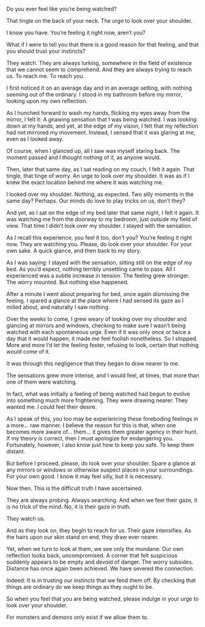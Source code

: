 Do you ever feel like you’re being watched?

That tingle on the back of your neck. The urge to look over your shoulder.

I know you have. You’re feeling it right now, aren’t you?

What if I were to tell you that there is a good reason for that feeling, and that you should trust your instincts?

They watch. They are always lurking, somewhere in the field of existence that we cannot seem to comprehend. And they are always trying to reach us. To reach me. To reach you.

I first noticed it on an average day and in an average setting, with nothing seeming out of the ordinary. I stood in my bathroom before my mirror, looking upon my own reflection. 

As I hunched forward to wash my hands, flicking my eyes away from the mirror, I felt it: A gnawing sensation that I was being watched. I was looking down at my hands, and yet, at the edge of my vision, I felt that my reflection had not mirrored my movement. Instead, I sensed that it was glaring at me, even as I looked away.

Of course, when I glanced up, all I saw was myself staring back. The moment passed and I thought nothing of it, as anyone would.

Then, later that same day, as I sat reading on my couch, I felt it again. That tingle, that tinge of worry. An urge to look over my shoulder. It was as if I knew the exact location behind me where it was watching me.

I looked over my shoulder. Nothing, as expected. Two silly moments in the same day? Perhaps. Our minds do love to play tricks on us, don’t they?

And yet, as I sat on the edge of my bed later that same night, I felt it again. It was watching me from the doorway to my bedroom, just outside my field of view. That time I didn’t look over my shoulder. I stayed with the sensation.

As I recall this experience, you feel it too, don’t you? You’re feeling it right now. They are watching you. Please, do look over your shoulder. For your own sake. A quick glance, and then back to my story.

As I was saying: I stayed with the sensation, sitting still on the edge of my bed. As you’d expect, nothing terribly unsettling came to pass. All I experienced was a subtle increase in tension. The feeling grew stronger. The worry mounted. But nothing else happened.

After a minute I went about preparing for bed, once again dismissing the feeling. I spared a glance at the place where I had sensed its gaze as I milled about, and naturally I saw nothing.

Over the weeks to come, I grew weary of looking over my shoulder and glancing at mirrors and windows, checking to make sure I wasn’t being watched with each spontaneous urge. Even if it was only once or twice a day that it would happen, it made me feel foolish nonetheless. So I stopped. More and more I’d let the feeling fester, refusing to look, certain that nothing would come of it.

It was through this negligence that they began to draw nearer to me.

The sensations grew more intense, and I would feel, at times, that more than one of them were watching. 

In fact, what was initially a feeling of being watched had begun to evolve into something much more frightening. They were drawing nearer. They wanted me. I could feel their desire.

As I speak of this, you too may be experiencing these foreboding feelings in a more… raw manner. I believe the reason for this is that, when one becomes more aware of… them… it gives them greater agency in their hunt. If my theory is correct, then I must apologize for endangering you. Fortunately, however, I also know just how to keep you safe. To keep them distant.

But before I proceed, please, do look over your shoulder. Spare a glance at any mirrors or windows or otherwise suspect places in your surroundings. For your own good. I know it may feel silly, but it is necessary.

Now then. This is the difficult truth I have ascertained. 

They are always probing. Always searching. And when we feel their gaze, it is no trick of the mind. No, it is their gaze in truth. 

They watch us. 

And as they look on, they begin to reach for us. Their gaze intensifies. As the hairs upon our skin stand on end, they draw ever nearer. 

Yet, when we turn to look at them, we see only the mundane. Our own reflection looks back, uncompromised. A corner that felt suspicious suddenly appears to be empty and devoid of danger. The worry subsides. Distance has once again been achieved. We have severed the connection.

Indeed: It is in trusting our instincts that we fend them off. By checking that things are ordinary do we keep things as they ought to be. 

So when you feel that you are being watched, please indulge in your urge to look over your shoulder. 

For monsters and demons only exist if we allow them to.
